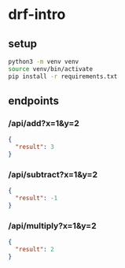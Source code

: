 # drf-intro

## setup

```bash
python3 -m venv venv
source venv/bin/activate
pip install -r requirements.txt
```

## endpoints

### /api/add?x=1&y=2

```json
{
  "result": 3
}
```

### /api/subtract?x=1&y=2

```json
{
  "result": -1
}
```

### /api/multiply?x=1&y=2

```json
{
  "result": 2
}
```
